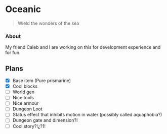 # Oceanic
> Wield the wonders of the sea

### About
My friend Caleb and I are working on this for development experience and for fun.

## Plans
- [x] Base item (Pure prismarine)
- [x] Cool blocks
- [ ] World gen
- [ ] Nice tools
- [ ] Nice armour
- [ ] Dungeon Loot
- [ ] Status effect that inhibits motion in water (possibly called aquaphobia?)
- [ ] Dungeon gate and dimension?!
- [ ] Cool story?!¿?1!
